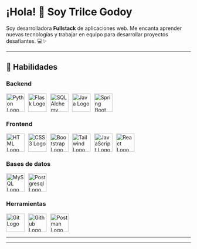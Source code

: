# ¡Hola! 👋 Soy Trilce Godoy

Soy desarrolladora **Fullstack** de aplicaciones web. 
Me encanta aprender nuevas tecnologías y trabajar en equipo para desarrollar proyectos desafiantes. 💻✨

---

## 🚀 Habilidades

### Backend
<div class="icons" style="display: flex; gap: 10px;">
  <img src="https://cdn.jsdelivr.net/gh/devicons/devicon@latest/icons/python/python-original.svg" alt="Python Logo" width="50"/>
  <img src="https://cdn.jsdelivr.net/gh/devicons/devicon@latest/icons/flask/flask-original.svg" alt="Flask Logo" width="50" style="background-color: white;"/>
  <img src="https://cdn.jsdelivr.net/gh/devicons/devicon@latest/icons/sqlalchemy/sqlalchemy-original.svg" alt="SQLAlchemy Logo" width="50"/>
  <img src="https://cdn.jsdelivr.net/gh/devicons/devicon@latest/icons/java/java-original-wordmark.svg" alt="Java Logo" width="50"/>
  <img src="https://cdn.jsdelivr.net/gh/devicons/devicon@latest/icons/spring/spring-original.svg" alt="Spring Boot Logo" width="50"/>
</div> 

### Frontend
<div class="icons" style="display: flex; gap: 10px;">
  <img src="https://cdn.jsdelivr.net/gh/devicons/devicon@latest/icons/html5/html5-plain-wordmark.svg" alt="HTML Logo" width="50"/>
  <img src="https://cdn.jsdelivr.net/gh/devicons/devicon@latest/icons/css3/css3-plain-wordmark.svg" alt="CSS3 Logo" width="50"/>
  <img src="https://cdn.jsdelivr.net/gh/devicons/devicon@latest/icons/bootstrap/bootstrap-original-wordmark.svg" alt="Bootstrap Logo" width="50"/>
  <img src="https://cdn.jsdelivr.net/gh/devicons/devicon@latest/icons/tailwindcss/tailwindcss-original.svg" alt="Tailwind Logo" width="50"/>
  <img src="https://cdn.jsdelivr.net/gh/devicons/devicon@latest/icons/javascript/javascript-original.svg" alt="JavaScript Logo" width="50"/>
  <img src="https://cdn.jsdelivr.net/gh/devicons/devicon@latest/icons/react/react-original.svg" alt="React Logo" width="50"/>
</div>

### Bases de datos
<div class="icons" style="display: flex; gap: 10px;">
  <img src="https://cdn.jsdelivr.net/gh/devicons/devicon@latest/icons/mysql/mysql-original.svg" alt="MySQL Logo" width="50"/>
  <img src="https://cdn.jsdelivr.net/gh/devicons/devicon@latest/icons/postgresql/postgresql-original.svg" alt="Postgresql Logo" width="50"/>
</div>           

### Herramientas
<div class="icons" style="display: flex; gap: 10px;">
  <img src="https://cdn.jsdelivr.net/gh/devicons/devicon@latest/icons/git/git-original.svg" alt="Git Logo" width="50"/>
  <img src="https://cdn.jsdelivr.net/gh/devicons/devicon@latest/icons/github/github-original.svg" alt="Github Logo" width="50"/>
  <img src="https://cdn.jsdelivr.net/gh/devicons/devicon@latest/icons/postman/postman-original.svg" alt="Postman Logo" width="50"/>
</div>           

---

---

